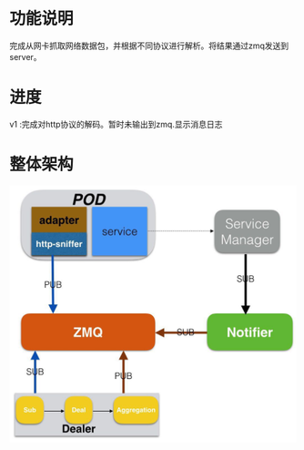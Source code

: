 # 功能说明
完成从网卡抓取网络数据包，并根据不同协议进行解析。将结果通过zmq发送到server。
# 进度
v1 :完成对http协议的解码。暂时未输出到zmq.显示消息日志

# 整体架构
![](./test/jiagou.jpeg)